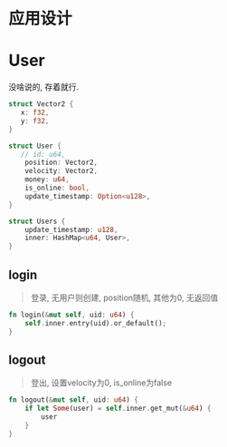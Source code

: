 # 应用设计

# User

没啥说的, 存着就行.

```rust
struct Vector2 {
   x: f32,
   y: f32,
}

struct User {
   // id: u64,
    position: Vector2,
    velocity: Vector2,
    money: u64,
    is_online: bool,
    update_timestamp: Option<u128>,
}

struct Users {
    update_timestamp: u128,
    inner: HashMap<u64, User>,
}
```

## login

> 登录, 无用户则创建, position随机, 其他为0, 无返回值

```rust
fn login(&mut self, uid: u64) {
    self.inner.entry(uid).or_default();
}
```

## logout

> 登出, 设置velocity为0, is_online为false

```rust
fn logout(&mut self, uid: u64) {
    if let Some(user) = self.inner.get_mut(&u64) {
        user
    }
}
```
